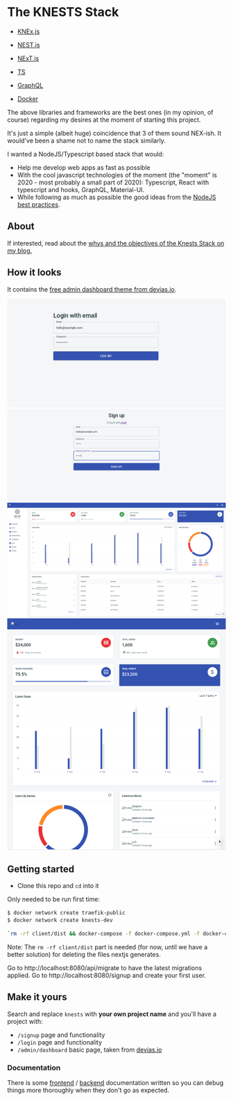 # The KNESTS Stack
* [KNEx.js](http://knexjs.org/)
* [NEST.js](https://nestjs.com/)
* [NExT.js](https://nextjs.org/)
* [TS](https://www.typescriptlang.org/)

* [GraphQL](https://graphql.org/)
* [Docker](https://www.docker.com/)

The above libraries and frameworks are the best ones (in my opinion, of course) regarding my desires at the moment of starting this project. 

It's just a simple (albeit huge) coincidence that 3 of them sound NEX-ish. It would've been a shame not to name the stack similarly.

I wanted a NodeJS/Typescript based stack that would:
* Help me develop web apps as fast as possible
* With the cool javascript technologies of the moment (the "moment" is 2020 - most probably a small part of 2020): Typescript, React with typescript and hooks, GraphQL, Material-UI.
* While following as much as possible the good ideas from the [NodeJS best practices](https://github.com/goldbergyoni/nodebestpractices).

## About

If interested, read about the [whys and the objectives of the Knests Stack on my blog.](https://programming.tudorconstantin.com/2020/05/the-knests-stack.html)

## How it looks

It contains the [free admin dashboard theme from devias.io](https://react-material-dashboard.devias.io/dashboard).

![Login](/client/public/screenshots/login.png?raw=true "Simple Login with Email" )
![Signup](/client/public/screenshots/signup.png?raw=true "Signup Form")
![Dashboard Big](/client/public/screenshots/dashboard_big.png?raw=true "Big Dashboard")
![Responsive Dashboard](/client/public/screenshots/dashboard_small.png?raw=true "Responsive Dashboard")

## Getting started
* Clone this repo and `cd` into it

Only needed to be run first time: 

```bash
$ docker network create traefik-public
$ docker network create knests-dev
```

```bash
`rm -rf client/dist && docker-compose -f docker-compose.yml -f docker-compose.dev.yml up --build -V --force-recreate`
```

Note: The `rm -rf client/dist` part is needed (for now, until we have a better solution) for deleting the files  nextjs generates.

Go to http://localhost:8080/api/migrate to have the latest migrations applied.
Go to http://localhost:8080/signup and create your first user.

## Make it yours

Search and replace `knests` with **your own project name** and you'll have a project with:
* `/signup` page and functionality
* `/login` page and functionality
* `/admin/dashboard` basic page, taken from [devias.io](https://devias.io/products/material-react-dashboard)

### Documentation

There is some [frontend](https://github.com/tudorconstantin/knests/tree/master/client) / [backend](https://github.com/tudorconstantin/knests/tree/master/server) documentation written so you can debug things more thoroughly when they don't go as expected.